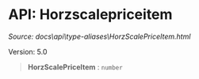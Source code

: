 # API: Horzscalepriceitem

*Source: docs\api\type-aliases\HorzScalePriceItem.html*

Version: 5.0

> **HorzScalePriceItem** : `number`
